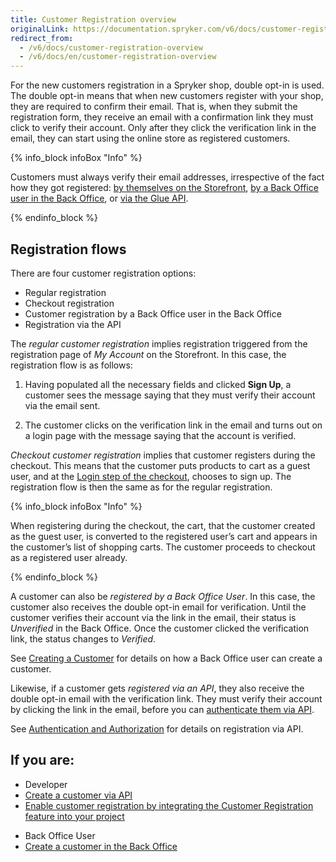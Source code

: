 ```yaml
---
title: Customer Registration overview
originalLink: https://documentation.spryker.com/v6/docs/customer-registration-overview
redirect_from:
  - /v6/docs/customer-registration-overview
  - /v6/docs/en/customer-registration-overview
---
```


For the new customers registration in a Spryker shop, double opt-in is used. The double opt-in means that when new customers register with your shop, they are required to confirm their email. That is, when they submit the registration form, they receive an email with a confirmation link they must click to verify their account. Only after they click the verification link in the email, they can start using the online store as registered customers.

{% info_block infoBox "Info" %}

Customers must always verify their email addresses, irrespective of the fact how they got registered: [by themselves on the Storefront](https://documentation.spryker.com/docs/shop-guide-creating-an-account), [by a Back Office user in the Back Office](https://documentation.spryker.com/docs/en/managing-customers#creating-a-customer), or [via the Glue API](https://documentation.spryker.com/docs/en/customers#create-a-customer).

{% endinfo_block %}

## Registration flows
There are four customer registration options:

* Regular registration
* Checkout registration
* Customer registration by a Back Office user in the Back Office
* Registration via the API

The *regular customer registration* implies registration triggered from the registration page of *My Account* on the Storefront. In this case, the registration flow is as follows:

1. Having populated all the necessary fields and clicked **Sign Up**, a customer sees the message saying that they must verify their account via the email sent. 

2. The customer clicks on the verification link in the email and turns out on a login page with the message saying that the account is verified.

*Checkout customer registration* implies that customer registers during the checkout. This means that the customer puts products to cart as a guest user, and at the [Login step of the checkout](https://documentation.spryker.com/docs/shop-guide-login-step), chooses to sign up. The registration flow is then the same as for the regular registration. 

{% info_block infoBox "Info" %}

When registering during the checkout, the cart, that the customer created as the guest user, is converted to the registered user’s cart and appears in the customer’s list of shopping carts. The customer proceeds to checkout as a registered user already.

{% endinfo_block %}

A customer can also be *registered by a Back Office User*. In this case, the customer also receives the double opt-in email for verification. Until the customer verifies their account via the link in the email, their status is *Unverified* in the Back Office. Once the customer clicked the verification link, the status changes to *Verified*.

See [Creating a Customer](https://documentation.spryker.com/docs/en/managing-customers#creating-a-customer) for details on how a Back Office user can create a customer.

Likewise, if a customer gets *registered via an API*, they also receive the double opt-in email with the verification link. They must verify their account by clicking the link in the email, before you can [authenticate them via API](https://documentation.spryker.com/docs/authentication-and-authorization#user-authentication).

See [Authentication and Authorization](https://documentation.spryker.com/docs/authentication-and-authorization#authentication-and-authorization) for details on registration via API.


## If you are: 

<div class="mr-container">
    <div class="mr-list-container">
        <!-- col1 -->
        <div class="mr-col">
            <ul class="mr-list mr-list-green">
                <li class="mr-title">Developer</li>
                <li><a href="https://documentation.spryker.com/docs/customers#create-a-customer" class="mr-link">Create a customer via API</a></li>
                <li><a href="https://documentation.spryker.com/docs/customer-account-management-feature-integration" class="mr-link">Enable customer registration by integrating the Customer Registration feature into your project</a></li> 
            </ul>
        </div>
        <!-- col2 -->
        <div class="mr-col">
            <ul class="mr-list mr-list-blue">
                <li class="mr-title"> Back Office User</li>
                <li><a href="https://documentation.spryker.com/docs/managing-customers#creating-a-customer">Create a customer in the Back Office </a></li>
            </ul>
        </div>
    </div>
</div>
